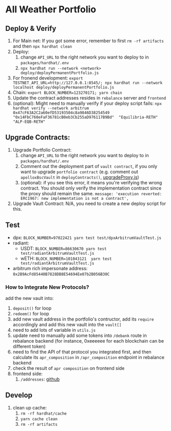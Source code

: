 # All Weather Portfolio

## Deploy & Verify

1. For Main net: If you got some error, remember to first `rm -rf artifacts` and then `npx hardhat clean`
2. Deploy:
    1. change `API_URL` to the right network you want to deploy to in `packages/hardhat/.env`
    2. `npx hardhat run --network <network> deploy/deployPermanentPortfolio.js`
3. For fronend development: `export TESTNET_API_URL=http://127.0.0.1:8545/; npx hardhat run --network localhost deploy/deployPermanentPortfolio.js`
4. Chain: `export BLOCK_NUMBER=123270171; yarn chain`
5. Update the contract addresses resides in `rebalance` server and `frontend`
6. (optional): Might need to manually verify if your deploy script fails: `npx hardhat verify --network arbitrum 0x47cF63A2C2a60efD53193504c8a9846D38254549 "0x14FbC760eFaF36781cB0eb3Cb255aD976117B9Bd"  "Equilibria-RETH" "ALP-EQB-RETH"`

## Upgrade Contracts:

1. Upgrade Portfolio Contract:
    1. change `API_URL` to the right network you want to deploy to in `packages/hardhat/.env`
    2. Comment out the deployment part of `vault contract`, if you only want to upgrade `portfolio contract` (e.g. comment out `apolloxBscVault` in `deployContracts()`, [upgradeProxy.js](https://github.com/all-weather-protocol/contract/blob/master/packages/hardhat/deploy/upgradeProxy.js#L19C47-L19C47))
    3. (optional): if you see this error, it means you're verifying the wrong contract. You should only verify the implementation contract since the proxy should remain the same. `message: 'execution reverted: ERC1967: new implementation is not a contract',`
2. Upgrade Vault Contract: N/A, you need to create a new deploy script for this.

## Test

* dpx: `BLOCK_NUMBER=97022421 yarn test test/dpxArbitrumVaultTest.js`
* radiant:
    * USDT: `BLOCK_NUMBER=86630670 yarn test test/radiantArbitrumVaultTest.js`
    * wETH: `BLOCK_NUMBER=101043121  yarn test test/radiantArbitrumVaultTest.js`
* arbitrum rich impersonate address: `0x2B9AcFd85440B7828DB8E54694Ee07b2B056B30C`

### How to Integrate New Protocols?

add the new vault into:
1. `deposit()` for loop
2. `redeem()` for loop
3. add new vault address in the portfolio's contructor, add its `require` accordingly and add this new vault into the `vault[]`
4. need to add lots of variable in `utils.js`
5. update need to manually add some tokens into `/debank` route in rebalance backend (for instance, 0xeeeeee for each blockchain can be different token)
6. need to find the API of that protocol you integrated first, and then calculate its `apr_composition` in `/apr_composition` endpoint in rebalance backend
7. check the result of `apr composition` on frontend side
8. frontend side:
    1. `/addresses`: [github](https://github.com/all-weather-protocol/all-weather-frontend/blob/94dc69d2307b1b3af056c284e6164d6b21395141/utils/rebalanceSuggestions.js#L26C32-L26C32)

## Develop

1. clean up cache:
    1. `rm -rf hardhat/cache`
    2. `yarn cache clean`
    3. `rm -rf artifacts`